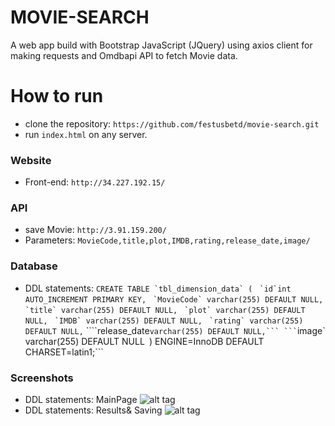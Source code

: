 # MOVIE-SEARCH
A web app build with Bootstrap JavaScript (JQuery) using axios client for making requests and Omdbapi API to fetch Movie data.
# How to run
+ clone the repository: ```https://github.com/festusbetd/movie-search.git```
+ run ```index.html``` on any server.

### Website
+ Front-end: ```http://34.227.192.15/```
### API
+ save Movie: ```http://3.91.159.200/```
+ Parameters: ```MovieCode,title,plot,IMDB,rating,release_date,image/```

### Database 
+ DDL statements: 
```CREATE TABLE `tbl_dimension_data` (```
 ``` `id`int AUTO_INCREMENT PRIMARY KEY,```
 ``` `MovieCode` varchar(255) DEFAULT NULL,```
 ``` `title` varchar(255) DEFAULT NULL,```
 ``` `plot` varchar(255) DEFAULT NULL,```
 ``` `IMDB` varchar(255) DEFAULT NULL,```
 ``` `rating` varchar(255) DEFAULT NULL,```
  ````release_date` varchar(255) DEFAULT NULL,```
 ``` `image` varchar(255) DEFAULT NULL```
```) ENGINE=InnoDB DEFAULT CHARSET=latin1;```

### Screenshots
+ DDL statements: MainPage
![alt tag](https://github.com/festusbetd/movie-search/blob/main/MainPage.jpg)
+ DDL statements: Results& Saving
![alt tag](https://github.com/festusbetd/movie-search/blob/main/Searching%26Saving.jpg)

